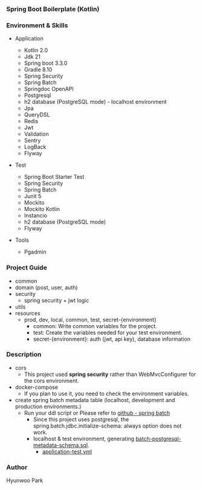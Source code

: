 ### Spring Boot Boilerplate (Kotlin)

### Environment & Skills

- Application
  - Kotlin 2.0
  - Jdk 21
  - Spring boot 3.3.0
  - Gradle 8.10
  - Spring Security
  - Spring Batch
  - Springdoc OpenAPI
  - Postgresql
  - h2 database (PostgreSQL mode) - localhost environment
  - Jpa
  - QueryDSL
  - Redis
  - Jwt
  - Validation
  - Sentry
  - LogBack
  - Flyway

- Test
  - Spring Boot Starter Test
  - Spring Security
  - Spring Batch
  - Junit 5
  - Mockito
  - Mockito Kotlin
  - Instancio
  - h2 database (PostgreSQL mode)
  - Flyway

- Tools
  - Pgadmin

### Project Guide

- common
- domain (post, user, auth)
- security
  - spring security + jwt logic
- utils
- resources
  - prod, dev, local, common, test, secret-{environment}
    - common: Write common variables for the project.
    - test: Create the variables needed for your test environment.
    - secret-{environment}: auth (jwt, api key), database information

### Description

- cors
  - This project used **spring security** rather than WebMvcConfigurer for the cors environment.
- docker-compose
  - If you plan to use it, you need to check the environment variables.
- create spring batch metadata table (localhost, development and production environments.)
  - Run your ddl script or Please refer
    to [github - spring batch ](https://github.com/spring-projects/spring-batch/blob/5.0.x/spring-batch-core/src/main/resources/org/springframework/batch/core/schema-postgresql.sql)
    - Since this project uses postgresql, the spring.batch.jdbc.initialize-schema: always option does not work.
    - localhost & test environment,
      generating [batch-postgresql-metadata-schema.sql](src/main/resources/db/sql/batch-postgresql-metadata-schema.sql).
      - [application-test.yml](src/main/resources/application-test.yml)

### Author

Hyunwoo Park
